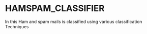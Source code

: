 # HAMSPAM_CLASSIFIER
In this Ham and spam mails is classified using various classification Techniques

